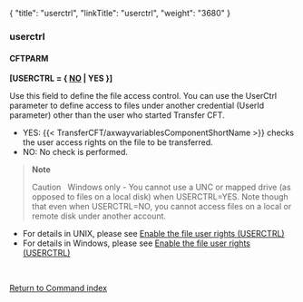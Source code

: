 {
    "title": "userctrl",
    "linkTitle": "userctrl",
    "weight": "3680"
}<span id="userctrl"></span>

### userctrl

#### CFTPARM

****\[USERCTRL = { <span style="text-decoration: underline;">NO</span>
| YES }\]****

Use this field to define the file access control. You can use the UserCtrl parameter to define access to files under another credential (UserId parameter) other than the user who started Transfer CFT.

- YES:
    {{< TransferCFT/axwayvariablesComponentShortName >}} checks the user access rights on the file to be transferred.
- NO: No check is performed.

> **Note**
>
> Caution  
> Windows only - You cannot use a UNC or mapped drive (as opposed to files on a local disk) when USERCTRL=YES. Note though that even when USERCTRL=NO, you cannot access files on a local or remote disk under another account.

- For details in UNIX, please see <a href="#Manually" class="MCXref xref">Enable the file user rights (USERCTRL)</a>
- For details in Windows, please see <a href="../../../../cft_intro_install/windows_install_start_here/windows_install_start_here/running_cft_for_the_first_time_windows/add_system_user_windows#Enable3" class="MCXref xref">Enable the file user rights (USERCTRL)</a>

 

[Return to Command index](../../)
